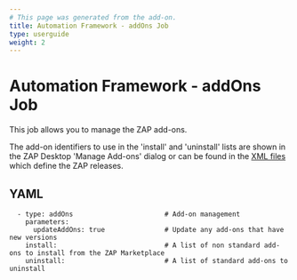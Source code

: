 ```yaml
---
# This page was generated from the add-on.
title: Automation Framework - addOns Job
type: userguide
weight: 2
---
```


# Automation Framework - addOns Job

This job allows you to manage the ZAP add-ons.

The add-on identifiers to use in the 'install' and 'uninstall' lists are shown in the ZAP Desktop 'Manage Add-ons' dialog or
can be found in the [XML files](/download/#latest-versions) which define the ZAP releases.

## YAML

```
  - type: addOns                       # Add-on management
    parameters:
      updateAddOns: true               # Update any add-ons that have new versions
    install:                           # A list of non standard add-ons to install from the ZAP Marketplace
    uninstall:                         # A list of standard add-ons to uninstall
```
